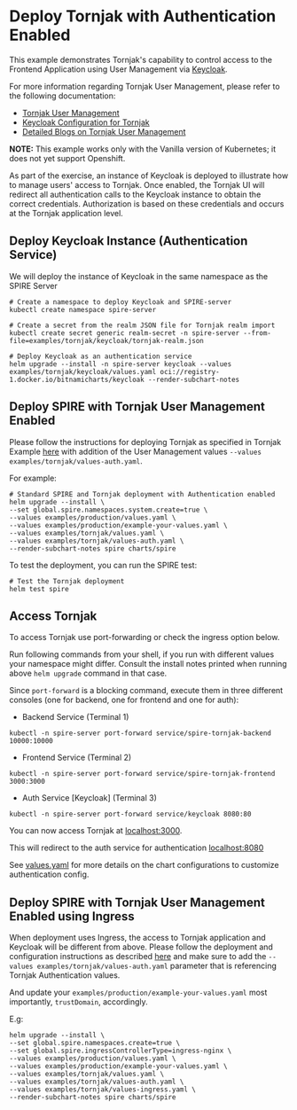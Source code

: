 # Deploy Tornjak with Authentication Enabled

This example demonstrates Tornjak's capability to control access to the Frontend Application using
User Management via [Keycloak](https://www.keycloak.org/).

For more information regarding Tornjak User Management, please refer to the following documentation:

* [Tornjak User Management](https://github.com/spiffe/tornjak/blob/main/docs/keycloak-configuration.md)
* [Keycloak Configuration for Tornjak](https://github.com/spiffe/tornjak/blob/main/docs/keycloak-configuration.md)
* [Detailed Blogs on Tornjak User Management](https://github.com/spiffe/tornjak/blob/main/docs/blogs.md)

**NOTE:** This example works only with the Vanilla version of Kubernetes; it does not yet support Openshift.

As part of the exercise, an instance of Keycloak is deployed to illustrate how to manage users' access to Tornjak.
Once enabled, the Tornjak UI will redirect all authentication calls to the Keycloak instance to obtain the
correct credentials. Authorization is based on these credentials and occurs at the Tornjak application level.

## Deploy Keycloak Instance (Authentication Service)

We will deploy the instance of Keycloak in the same namespace as the SPIRE Server

```shell
# Create a namespace to deploy Keycloak and SPIRE-server
kubectl create namespace spire-server
```

```shell
# Create a secret from the realm JSON file for Tornjak realm import
kubectl create secret generic realm-secret -n spire-server --from-file=examples/tornjak/keycloak/tornjak-realm.json
```

```shell
# Deploy Keycloak as an authentication service
helm upgrade --install -n spire-server keycloak --values examples/tornjak/keycloak/values.yaml oci://registry-1.docker.io/bitnamicharts/keycloak --render-subchart-notes
```

## Deploy SPIRE with Tornjak User Management Enabled

Please follow the instructions for deploying Tornjak as specified in Tornjak Example [here](../README.md)
with addition of the User Management values `--values examples/tornjak/values-auth.yaml`.

For example:

```shell
# Standard SPIRE and Tornjak deployment with Authentication enabled
helm upgrade --install \
--set global.spire.namespaces.system.create=true \
--values examples/production/values.yaml \
--values examples/production/example-your-values.yaml \
--values examples/tornjak/values.yaml \
--values examples/tornjak/values-auth.yaml \
--render-subchart-notes spire charts/spire
```

To test the deployment, you can run the SPIRE test:

```shell
# Test the Tornjak deployment
helm test spire
```

## Access Tornjak

To access Tornjak use port-forwarding or check the ingress option below.

Run following commands from your shell, if you run with different values your namespace might differ. Consult the install notes printed when running above `helm upgrade` command in that case.

Since `port-forward` is a blocking command, execute them in three different consoles (one for backend, one for frontend and one for auth):

* Backend Service (Terminal 1)

```shell
kubectl -n spire-server port-forward service/spire-tornjak-backend 10000:10000
```

* Frontend Service (Terminal 2)

```shell
kubectl -n spire-server port-forward service/spire-tornjak-frontend 3000:3000
```

* Auth Service [Keycloak] (Terminal 3)

```shell
kubectl -n spire-server port-forward service/keycloak 8080:80
```

You can now access Tornjak at [localhost:3000](http://localhost:3000).

This will redirect to the auth service for authentication [localhost:8080](http://localhost:8080)

See [values.yaml](./values.yaml) for more details on the chart configurations to customize authentication config.

## Deploy SPIRE with Tornjak User Management Enabled using Ingress

When deployment uses Ingress, the access to Tornjak application and Keycloak will be different from above.
Please follow the deployment and configuration instructions as described [here](../README.md)
and make sure to add the `--values examples/tornjak/values-auth.yaml` parameter that is referencing Tornjak Authentication values.

And update your `examples/production/example-your-values.yaml` most importantly, `trustDomain`, accordingly.

E.g:

```shell
helm upgrade --install \
--set global.spire.namespaces.create=true \
--set global.spire.ingressControllerType=ingress-nginx \
--values examples/production/values.yaml \
--values examples/production/example-your-values.yaml \
--values examples/tornjak/values.yaml \
--values examples/tornjak/values-auth.yaml \
--values examples/tornjak/values-ingress.yaml \
--render-subchart-notes spire charts/spire
```
